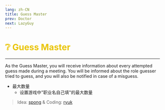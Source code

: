 ```yaml
---
lang: zh-CN
title: Guess Master
prev: Doctor
next: LazyGuy
---
```


# <font color="#e9c404">❔ <b>Guess Master</b></font> <Badge text="Basic" type="tip" vertical="middle"/>

***

As the Guess Master, you will receive information about every attempted guess made during a meeting. You will be informed about the role guesser tried to guess, and you will also be notified in case of a misguess.

- 最大数量
  - 设置游戏中"职业名自己填"的最大数量

> Idea: [spong](#) & Coding: [ryuk](https://github.com/ryuk2098)
